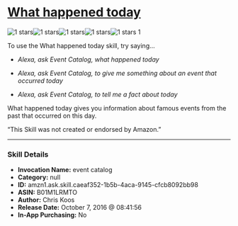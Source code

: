 # [What happened today](http://alexa.amazon.com/#skills/amzn1.ask.skill.caeaf352-1b5b-4aca-9145-cfcb8092bb98)
![1 stars](../../images/ic_star_black_18dp_1x.png)![1 stars](../../images/ic_star_border_black_18dp_1x.png)![1 stars](../../images/ic_star_border_black_18dp_1x.png)![1 stars](../../images/ic_star_border_black_18dp_1x.png)![1 stars](../../images/ic_star_border_black_18dp_1x.png) 1

To use the What happened today skill, try saying...

* *Alexa, ask Event Catalog, what happened today*

* *Alexa, ask Event Catalog, to give me something about an event that occurred today*

* *Alexa, ask Event Catalog, to tell me a fact about today*

What happened today gives you information about famous events from the past that occurred on this day.

“This Skill was not created or endorsed by Amazon.”

***

### Skill Details

* **Invocation Name:** event catalog
* **Category:** null
* **ID:** amzn1.ask.skill.caeaf352-1b5b-4aca-9145-cfcb8092bb98
* **ASIN:** B01M1LRMTO
* **Author:** Chris Koos
* **Release Date:** October 7, 2016 @ 08:41:56
* **In-App Purchasing:** No
